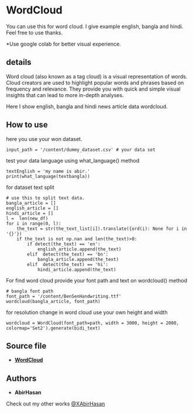 # WordCloud
 You can use this for word cloud. I give example english, bangla and hindi. Feel free to use thanks.

*Use google colab for better visual experience.
## details
Word cloud (also known as a tag cloud) is a visual representation of words. Cloud creators are used to highlight popular words and phrases based on frequency and relevance. They provide you with quick and simple visual insights that can lead to more in-depth analyses.

Here I show english, bangla and hindi news article data wordcloud.

## How to use

here you use your won dataset.
```
input_path = '/content/dummy_dataset.csv' # your data set
```

test your data language using what_language() method

```
textEnglish = 'my name is abir.'
print(what_language(textbangla))
```

for dataset text split 
```
# use this to split text data.
bangla_article = []
english_article = []
hindi_article = []
l =  len(new_df)
for i in range(0, l):
    the_text = str(the_text_list[i]).translate({ord(i): None for i in '{}'})
    if the_text is not np.nan and len(the_text)>0:
        if detect(the_text) == 'en':
            english_article.append(the_text)
        elif  detect(the_text) == 'bn':
            bangla_article.append(the_text)
        elif  detect(the_text) == 'hi':
            hindi_article.append(the_text)
```

For find word cloud provide your font path and text on wordcloud() method

```
# bangla font path
font_path = '/content/BenSenHandwriting.ttf'
wordcloud(bangla_article, font_path)
```

for resolution change in word cloud use your own height and width

```
wordcloud = WordCloud(font_path=path, width = 3000, height = 2000, colormap='Set2').generate(bidi_text)
```

## Source file
* **[WordCloud](https://github.com/XAbirHasan/WordCloud/blob/master/wordCloud.ipynb)**

## Authors

* **AbirHasan**

Check out my other works [@XAbirHasan](https://github.com/XAbirHasan)

